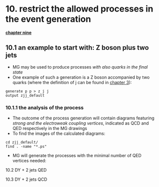 # 10. restrict the allowed processes in the event generation

[**chapter nine**](09_inter.md)

## 10.1 an example to start with: Z boson plus two jets

  * MG may be used to produce processes *with also quarks in the final state*
  * One example of such a generation is a Z boson accompanied by two quarks
    (where the definition of j can be found in [chapter 3](03_firstRun.md)):
```
generate p p > z j j
output zjj_default
```

### 10.1.1 the analysis of the process

  * The outcome of the process generation will contain diagrams
    featuring *strong and the electroweak coupling vertices*, 
    indicated as QCD and QED respectively in the MG drawings
  * To find the images of the calculated diagrams:  
```
cd zjj_default/
find . -name "*.ps"
```
  * MG will generate the processes with the minimal number of QED vertices needed:




10.2 DY + 2 jets QED

10.3 DY + 2 jets QCD

